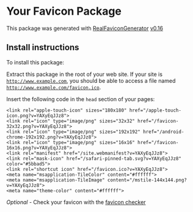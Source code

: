 # Your Favicon Package

This package was generated with [RealFaviconGenerator](https://realfavicongenerator.net/) [v0.16](https://realfavicongenerator.net/change_log#v0.16)

## Install instructions

To install this package:

Extract this package in the root of your web site. If your site is <code>http://www.example.com</code>, you should be able to access a file named <code>http://www.example.com/favicon.ico</code>.

Insert the following code in the `head` section of your pages:

    <link rel="apple-touch-icon" sizes="180x180" href="/apple-touch-icon.png?v=YAXyEqJJz8">
    <link rel="icon" type="image/png" sizes="32x32" href="/favicon-32x32.png?v=YAXyEqJJz8">
    <link rel="icon" type="image/png" sizes="192x192" href="/android-chrome-192x192.png?v=YAXyEqJJz8">
    <link rel="icon" type="image/png" sizes="16x16" href="/favicon-16x16.png?v=YAXyEqJJz8">
    <link rel="manifest" href="/site.webmanifest?v=YAXyEqJJz8">
    <link rel="mask-icon" href="/safari-pinned-tab.svg?v=YAXyEqJJz8" color="#5bbad5">
    <link rel="shortcut icon" href="/favicon.ico?v=YAXyEqJJz8">
    <meta name="msapplication-TileColor" content="#ffffff">
    <meta name="msapplication-TileImage" content="/mstile-144x144.png?v=YAXyEqJJz8">
    <meta name="theme-color" content="#ffffff">

*Optional* - Check your favicon with the [favicon checker](https://realfavicongenerator.net/favicon_checker)